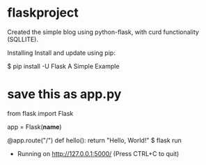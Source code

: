 # flaskproject
Created the simple blog using python-flask, with curd functionality (SQLLITE).


Installing
Install and update using pip:

$ pip install -U Flask
A Simple Example
# save this as app.py
from flask import Flask

app = Flask(__name__)

@app.route("/")
def hello():
    return "Hello, World!"
$ flask run
  * Running on http://127.0.0.1:5000/ (Press CTRL+C to quit)
